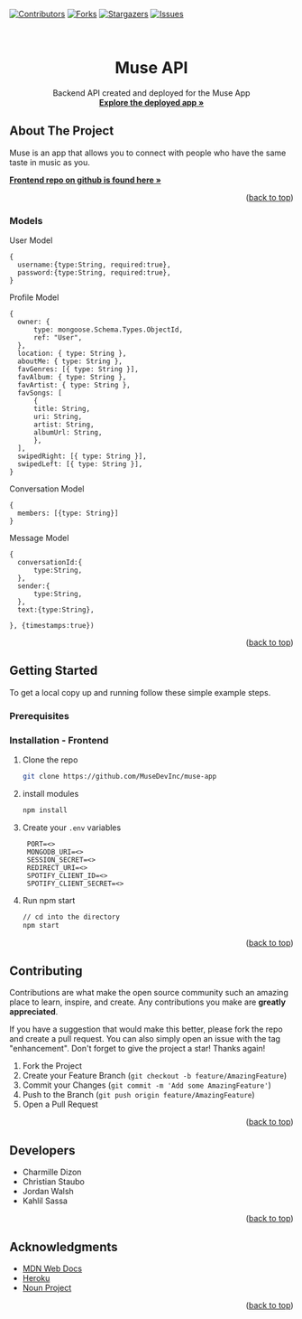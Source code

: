 <div id="top"></div>

[![Contributors][contributors-shield]][contributors-url]
[![Forks][forks-shield]][forks-url]
[![Stargazers][stars-shield]][stars-url]
[![Issues][issues-shield]][issues-url]
<!-- PROJECT HEADER -->
<br />

<h1 align="center">Muse API</h1>

  <p align="center">
  Backend API created and deployed for the Muse App
    <br />
    <a href="https://muse-dev.herokuapp.com/"><strong>Explore the deployed app »</strong></a>
    <br />
  </p>


<!-- ABOUT THE PROJECT -->

## About The Project
Muse is an app that allows you to connect with people who have the same taste in music as you.

<a href="https://github.com/MuseDevInc/muse-app"><strong>Frontend repo on github is found here »</strong></a>

<p align="right">(<a href="#top">back to top</a>)</p>

### Models
User Model
  ```
  {
    username:{type:String, required:true},
    password:{type:String, required:true},
  }
  ```
Profile Model
  ```
  {
    owner: {
        type: mongoose.Schema.Types.ObjectId,
        ref: "User",
    },
    location: { type: String },
    aboutMe: { type: String },
    favGenres: [{ type: String }],
    favAlbum: { type: String },
    favArtist: { type: String },
    favSongs: [
        {
        title: String,
        uri: String,
        artist: String,
        albumUrl: String,
        },
    ],
    swipedRight: [{ type: String }],
    swipedLeft: [{ type: String }],
}
  ```
Conversation Model
  ```
  {
    members: [{type: String}]
  }
  ```
Message Model
  ```
  {
    conversationId:{
        type:String,
    },
    sender:{
        type:String,
    },
    text:{type:String},

  }, {timestamps:true})
  ```


<p align="right">(<a href="#top">back to top</a>)</p>

<!-- GETTING STARTED -->

## Getting Started

To get a local copy up and running follow these simple example steps.

### Prerequisites

### Installation - Frontend

1. Clone the repo
   ```sh
   git clone https://github.com/MuseDevInc/muse-app
   ```

2. install modules
   ```sh
   npm install
   ```
3. Create your `.env` variables
   ```
    PORT=<>
    MONGODB_URI=<>
    SESSION_SECRET=<>
    REDIRECT_URI=<>
    SPOTIFY_CLIENT_ID=<>
    SPOTIFY_CLIENT_SECRET=<>
   ```
4. Run npm start
   ```sh
   // cd into the directory
   npm start
   ```


<p align="right">(<a href="#top">back to top</a>)</p>

<!-- CONTRIBUTING -->

## Contributing

Contributions are what make the open source community such an amazing place to learn, inspire, and create. Any contributions you make are **greatly appreciated**.

If you have a suggestion that would make this better, please fork the repo and create a pull request. You can also simply open an issue with the tag "enhancement".
Don't forget to give the project a star! Thanks again!

1. Fork the Project
2. Create your Feature Branch (`git checkout -b feature/AmazingFeature`)
3. Commit your Changes (`git commit -m 'Add some AmazingFeature'`)
4. Push to the Branch (`git push origin feature/AmazingFeature`)
5. Open a Pull Request

<p align="right">(<a href="#top">back to top</a>)</p>

<!-- CONTACT -->

## Developers

- Charmille Dizon
- Christian Staubo
- Jordan Walsh
- Kahlil Sassa

<p align="right">(<a href="#top">back to top</a>)</p>

<!-- ACKNOWLEDGMENTS -->

## Acknowledgments

- [MDN Web Docs](https://developer.mozilla.org/en-US/docs/Web/JavaScript)
- [Heroku](https://dashboard.heroku.com/apps)
- [Noun Project](https://thenounproject.com/)

<p align="right">(<a href="#top">back to top</a>)</p>

<!-- MARKDOWN LINKS & IMAGES -->
<!-- https://www.markdownguide.org/basic-syntax/#reference-style-links -->

[contributors-shield]: https://img.shields.io/github/contributors/MuseDevInc/muse-api.svg?style=for-the-badge
[contributors-url]: https://github.com/MuseDevInc/muse-api/graphs/contributors
[forks-shield]: https://img.shields.io/github/forks/MuseDevInc/muse-api.svg?style=for-the-badge
[forks-url]: https://github.com/MuseDevInc/muse-api/network/members
[stars-shield]: https://img.shields.io/github/stars/MuseDevInc/muse-api.svg?style=for-the-badge
[stars-url]: https://github.com/MuseDevInc/muse-api/stargazers
[issues-shield]: https://img.shields.io/github/issues/MuseDevInc/muse-api.svg?style=for-the-badge
[issues-url]: https://github.com/MuseDevInc/muse-api/issues

